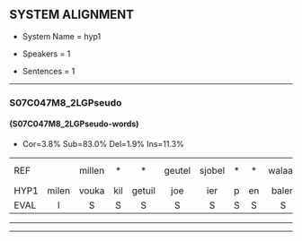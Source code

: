 
## SYSTEM ALIGNMENT

- System Name = hyp1

- Speakers = 1

- Sentences = 1

---

### S07C047M8_2LGPseudo

#### (S07C047M8_2LGPseudo-words)

- Cor=3.8%	Sub=83.0%	Del=1.9%	Ins=11.3%

|  |  |  |  |  |  |  |  |  |  |  |  |  |  |  |  |  |  |  |  |  |  |  |  |  |  |  |  |  |  |  |  |  |  |  |  |  |  |  |  |  |  |  |  |  |  |  |  |  |  |  |  |  |  |
|:--- |:---:|:---:|:---:|:---:|:---:|:---:|:---:|:---:|:---:|:---:|:---:|:---:|:---:|:---:|:---:|:---:|:---:|:---:|:---:|:---:|:---:|:---:|:---:|:---:|:---:|:---:|:---:|:---:|:---:|:---:|:---:|:---:|:---:|:---:|:---:|:---:|:---:|:---:|:---:|:---:|:---:|:---:|:---:|:---:|:---:|:---:|:---:|:---:|:---:|:---:|:---:|:---:|:---:|
| REF |  | millen | * | * | geutel | sjobel | * | * | walaan | erke | haweel | saarweng | gevicht | eemde | bepoud | orstalk | veten*(vetten) | gefouw | vurpaand | nizung | * | fiewon | kneurem | vawaai | * | * | zwieten | foetbans | oonste | muider |  |  |  |  |  | grijnken | schielstaug | * | * | * | vloender | milste | veurder | kloeien | ulen | orponk | schodig | ijpo | menuur | * | * | hiffreeuw | wooien |
| HYP1 | milen | vouka | kil | getuil | joe | ier | p | en | balen | erke |  | hawel | serwen | geviegd | inde | bapalt | ohtl | fetten | gefalverpend | mise | genfeo | um | gne | rum | fawy | trillen | zweten | voetbans | onste | muider | grenken | isgee | dul | n | etau | brit | n | soet | vluder | meste | verder | clou | e | vellen | npok | scundi | epo | meneur | sprek | cua | heef | frel | woien |
| EVAL | I | S | S | S | S | S | S | S | S |  | D | S | S | S | S | S | S | S | S | S | S | S | S | S | S | S | S | S | S |  | I | I | I | I | I | S | S | S | S | S | S | S | S | S | S | S | S | S | S | S | S | S | S |
---

---
